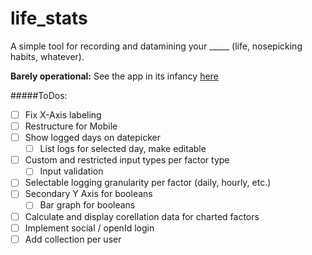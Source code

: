 # life_stats

A simple tool for recording and datamining your _____ (life, nosepicking habits, whatever). 

**Barely operational:** See the app in its infancy [here](http://lifestats.drakemalu.com)

#####ToDos:
- [ ] Fix X-Axis labeling 
- [ ] Restructure for Mobile
- [ ] Show logged days on datepicker
  - [ ] List logs for selected day, make editable
- [ ] Custom and restricted input types per factor type
  - [ ] Input validation
- [ ] Selectable logging granularity per factor (daily, hourly, etc.)
- [ ] Secondary Y Axis for booleans
  - [ ] Bar graph for booleans
- [ ] Calculate and display corellation data for charted factors
- [ ] Implement social / openId login
- [ ] Add collection per user

